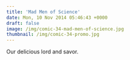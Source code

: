 ```yaml
---
title: 'Mad Men of Science'
date: Mon, 10 Nov 2014 05:46:43 +0000
draft: false
image: /img/comic-34-mad-men-of-science.jpg
thumbnail: /img/comic-34-promo.jpg
---
```


Our delicious lord and savor.